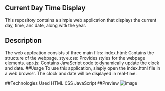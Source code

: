 ## Current Day Time Display
This repository contains a simple web application that displays the current day, time, and date, along with the year.

## Description
The web application consists of three main files:
index.html: Contains the structure of the webpage.
style.css: Provides styles for the webpage elements.
app.js: Contains JavaScript code to dynamically update the clock and date.
##Usage
To use this application, simply open the index.html file in a web browser. The clock and date will be displayed in real-time.

##Technologies Used
HTML
CSS
JavaScript
##Preview
![image](https://github.com/yaswanthchukka/webDev/assets/138193061/b5667654-4ce7-46c8-a37d-6a96ffa845db)

